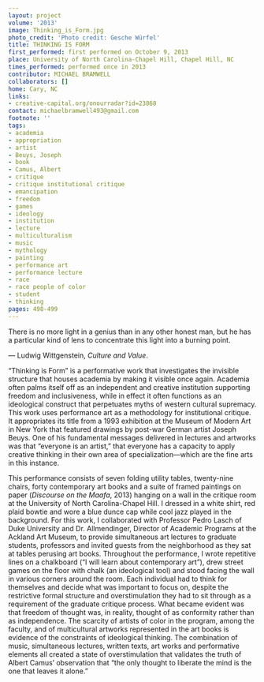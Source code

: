 ```yaml
---
layout: project
volume: '2013'
image: Thinking_is_Form.jpg
photo_credit: 'Photo credit: Gesche Würfel'
title: THINKING IS FORM
first_performed: first performed on October 9, 2013
place: University of North Carolina-Chapel Hill, Chapel Hill, NC
times_performed: performed once in 2013
contributor: MICHAEL BRAMWELL
collaborators: []
home: Cary, NC
links:
- creative-capital.org/onourradar?id=23868
contact: michaelbramwell493@gmail.com
footnote: ''
tags:
- academia
- appropriation
- artist
- Beuys, Joseph
- book
- Camus, Albert
- critique
- critique institutional critique
- emancipation
- freedom
- games
- ideology
- institution
- lecture
- multiculturalism
- music
- mythology
- painting
- performance art
- performance lecture
- race
- race people of color
- student
- thinking
pages: 498-499
---
```


There is no more light in a genius than in any other honest man, but he has a particular kind of lens to concentrate this light into a burning point.

— Ludwig Wittgenstein, _Culture and Value_.

“Thinking is Form” is a performative work that investigates the invisible structure that houses academia by making it visible once again. Academia often palms itself off as an independent and creative institution supporting freedom and inclusiveness, while in effect it often functions as an ideological construct that perpetuates myths of western cultural supremacy. This work uses performance art as a methodology for institutional critique. It appropriates its title from a 1993 exhibition at the Museum of Modern Art in New York that featured drawings by post-war German artist Joseph Beuys. One of his fundamental messages delivered in lectures and artworks was that “everyone is an artist,” that everyone has a capacity to apply creative thinking in their own area of specialization—which are the fine arts in this instance.

This performance consists of seven folding utility tables, twenty-nine chairs, forty contemporary art books and a suite of framed paintings on paper (_Discourse on the Maafa_, 2013) hanging on a wall in the critique room at the University of North Carolina-Chapel Hill. I dressed in a white shirt, red plaid bowtie and wore a blue dunce cap while cool jazz played in the background. For this work, I collaborated with Professor Pedro Lasch of Duke University and Dr. Allmendinger, Director of Academic Programs at the Ackland Art Museum, to provide simultaneous art lectures to graduate students, professors and invited guests from the neighborhood as they sat at tables perusing art books. Throughout the performance, I wrote repetitive lines on a chalkboard (“I will learn about contemporary art”), drew street games on the floor with chalk (an ideological tool) and stood facing the wall in various corners around the room. Each individual had to think for themselves and decide what was important to focus on, despite the restrictive formal structure and overstimulation they had to sit through as a requirement of the graduate critique process. What became evident was that freedom of thought was, in reality, thought of as conformity rather than as independence. The scarcity of artists of color in the program, among the faculty, and of multicultural artworks represented in the art books is evidence of the constraints of ideological thinking. The combination of music, simultaneous lectures, written texts, art works and performative elements all created a state of overstimulation that validates the truth of Albert Camus’ observation that “the only thought to liberate the mind is the one that leaves it alone.”
